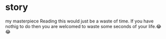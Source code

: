 # story
my masterpiece
Reading this would just be a waste of time. If you have nothig to do then you are welcomed to waste some seconds of your life.😂😂

